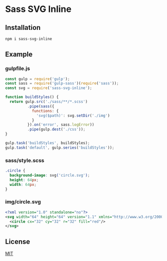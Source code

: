 # Sass SVG Inline

## Installation

```bash
npm i sass-svg-inline
```

## Example

### gulpfile.js

```js
const gulp = require('gulp');
const sass = require('gulp-sass')(require('sass'));
const svg = require('sass-svg-inline');

function buildStyles() {
  return gulp.src('./sass/**/*.scss')
          .pipe(sass({
            functions: {
              'svg($path)': svg.setDir('./img')
            }
          }).on('error', sass.logError))
          .pipe(gulp.dest('./css'));
}

gulp.task('buildStyles', buildStyles);
gulp.task('default', gulp.series('buildStyles'));
```

### sass/style.scss

```css
.circle {
  background-image: svg('circle.svg');
  height: 64px;
  width: 64px;
}
```

### img/circle.svg

```xml
<?xml version="1.0" standalone="no"?>
<svg width="64" height="64" version="1.1" xmlns="http://www.w3.org/2000/svg">
  <circle cx="32" cy="32" r="32" fill="red"/>
</svg>
```

## License

  [MIT](LICENSE)
